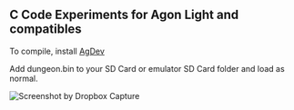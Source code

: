 ## C Code Experiments for Agon Light and compatibles

To compile, install [AgDev](https://github.com/pcawte/AgDev)

Add dungeon.bin to your SD Card or emulator SD Card folder and load as normal.

![Screenshot by Dropbox Capture](https://github.com/omiq/agon-code/assets/3143825/154b0b4b-150d-403a-9590-5e7eac53dc01)
